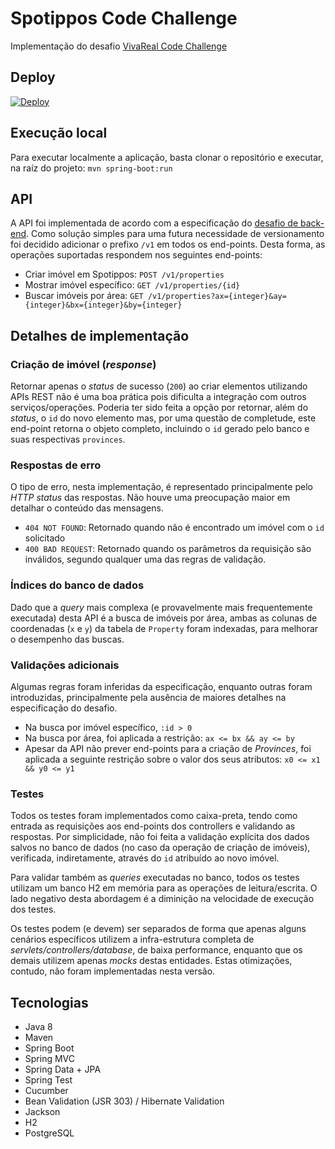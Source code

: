 # Spotippos Code Challenge

Implementação do desafio [VivaReal Code Challenge](https://github.com/VivaReal/code-challenge)

## Deploy

[![Deploy](https://www.herokucdn.com/deploy/button.svg)](https://heroku.com/deploy)

## Execução local

Para executar localmente a aplicação, basta clonar o repositório e executar, na raíz do projeto: `mvn spring-boot:run`

## API

A API foi implementada de acordo com a especificação do [desafio de back-end](https://github.com/VivaReal/code-challenge/blob/master/backend.md). Como solução simples para uma futura necessidade de versionamento foi decidido adicionar o prefixo `/v1` em todos os end-points. Desta forma, as operações suportadas respondem nos seguintes end-points:

* Criar imóvel em Spotippos: `POST /v1/properties`
* Mostrar imóvel específico: `GET /v1/properties/{id}`
* Buscar imóveis por área: `GET /v1/properties?ax={integer}&ay={integer}&bx={integer}&by={integer}`

## Detalhes de implementação

### Criação de imóvel (_response_)

Retornar apenas o _status_ de sucesso (`200`) ao criar elementos utilizando APIs REST não é uma boa prática pois dificulta a integração com outros serviços/operações. Poderia ter sido feita a opção por retornar, além do _status_, o `id` do novo elemento mas, por uma questão de completude, este end-point retorna o objeto completo, incluindo o `id` gerado pelo banco e suas respectivas `provinces`.

### Respostas de erro

O tipo de erro, nesta implementação, é representado principalmente pelo _HTTP status_ das respostas. Não houve uma preocupação maior em detalhar o conteúdo das mensagens.

* `404 NOT FOUND`: Retornado quando não é encontrado um imóvel com o `id` solicitado
* `400 BAD REQUEST`: Retornado quando os parâmetros da requisição são inválidos, segundo qualquer uma das regras de validação.

### Índices do banco de dados

Dado que a _query_ mais complexa (e provavelmente mais frequentemente executada) desta API é a busca de imóveis por área, ambas as colunas de coordenadas (`x` e `y`) da tabela de `Property` foram indexadas, para melhorar o desempenho das buscas.

### Validações adicionais

Algumas regras foram inferidas da especificação, enquanto outras foram introduzidas, principalmente pela ausência de maiores detalhes na especificação do desafio.

* Na busca por imóvel específico, `:id > 0`
* Na busca por área, foi aplicada a restrição: `ax <= bx && ay <= by`
* Apesar da API não prever end-points para a criação de _Provinces_, foi aplicada a seguinte restrição sobre o valor dos seus atributos: `x0 <= x1 && y0 <= y1`

### Testes

Todos os testes foram implementados como caixa-preta, tendo como entrada as requisições aos end-points dos controllers e validando as respostas. Por simplicidade, não foi feita a validação explícita dos dados salvos no banco de dados (no caso da operação de criação de imóveis), verificada, indiretamente, através do `id` atribuído ao novo imóvel.

Para validar também as _queries_ executadas no banco, todos os testes utilizam um banco H2 em memória para as operações de leitura/escrita. O lado negativo desta abordagem é a diminição na velocidade de execução dos testes.

Os testes podem (e devem) ser separados de forma que apenas alguns cenários específicos utilizem a infra-estrutura completa de _servlets/controllers/database_, de baixa performance, enquanto que os demais utilizem apenas _mocks_ destas entidades. Estas otimizações, contudo, não foram implementadas nesta versão.

## Tecnologias

* Java 8
* Maven
* Spring Boot
* Spring MVC
* Spring Data + JPA
* Spring Test
* Cucumber
* Bean Validation (JSR 303) / Hibernate Validation
* Jackson
* H2
* PostgreSQL
